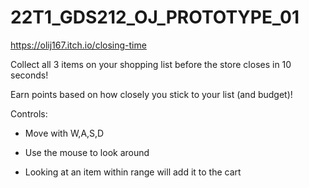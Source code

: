 # 22T1_GDS212_OJ_PROTOTYPE_01
 https://olij167.itch.io/closing-time
 
Collect all 3 items on your shopping list before the store closes in 10 seconds!

Earn points based on how closely you stick to your list (and budget)!

Controls:

- Move with W,A,S,D

- Use the mouse to look around

- Looking at an item within range will add it to the cart
